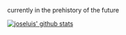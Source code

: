 currently in the prehistory of the future

[![joseluis' github stats](https://github-readme-stats.vercel.app/api?username=joseluis&theme=dark&show_icons=true&include_all_commits=true&count_private=true&disable_animations=true&custom_title=the%20last%2010%25%20will%20require%20another%2090%25,%20thank%20you)](https://github.com/joseluis)
